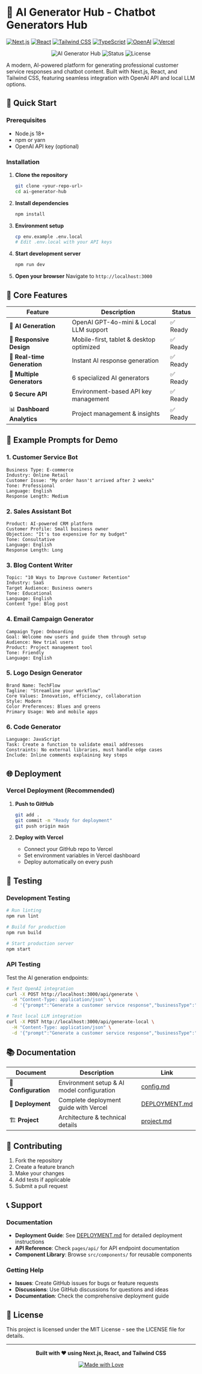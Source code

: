 # 🤖 AI Generator Hub - Chatbot Generators Hub

[![Next.js](https://img.shields.io/badge/Next.js-14.2.32-black?style=for-the-badge&logo=next.js)](https://nextjs.org/)
[![React](https://img.shields.io/badge/React-18.2.0-blue?style=for-the-badge&logo=react)](https://reactjs.org/)
[![Tailwind CSS](https://img.shields.io/badge/Tailwind_CSS-3.3.0-38B2AC?style=for-the-badge&logo=tailwind-css)](https://tailwindcss.com/)
[![TypeScript](https://img.shields.io/badge/TypeScript-5.0.0-blue?style=for-the-badge&logo=typescript)](https://www.typescriptlang.org/)
[![OpenAI](https://img.shields.io/badge/OpenAI-GPT--4o--mini-412991?style=for-the-badge&logo=openai)](https://openai.com/)
[![Vercel](https://img.shields.io/badge/Vercel-Deploy-black?style=for-the-badge&logo=vercel)](https://vercel.com/)

<div align="center">

![AI Generator Hub](https://img.shields.io/badge/AI_Generator_Hub-Chatbot_Generators_Hub-blue?style=for-the-badge&logo=robot)
![Status](https://img.shields.io/badge/Status-Production_Ready-green?style=for-the-badge)
![License](https://img.shields.io/badge/License-MIT-yellow?style=for-the-badge)

</div>

A modern, AI-powered platform for generating professional customer service responses and chatbot content. Built with Next.js, React, and Tailwind CSS, featuring seamless integration with OpenAI API and local LLM options.

## 🚀 Quick Start

### Prerequisites
- Node.js 18+ 
- npm or yarn
- OpenAI API key (optional)

### Installation

1. **Clone the repository**
   ```bash
   git clone <your-repo-url>
   cd ai-generator-hub
   ```

2. **Install dependencies**
   ```bash
   npm install
   ```

3. **Environment setup**
   ```bash
   cp env.example .env.local
   # Edit .env.local with your API keys
   ```

4. **Start development server**
   ```bash
   npm run dev
   ```

5. **Open your browser**
   Navigate to `http://localhost:3000`

## 🎯 Core Features

| Feature | Description | Status |
|---------|-------------|---------|
| 🤖 **AI Generation** | OpenAI GPT-4o-mini & Local LLM support | ✅ Ready |
| 📱 **Responsive Design** | Mobile-first, tablet & desktop optimized | ✅ Ready |
| 🔄 **Real-time Generation** | Instant AI response generation | ✅ Ready |
| 🎨 **Multiple Generators** | 6 specialized AI generators | ✅ Ready |
| 🔒 **Secure API** | Environment-based API key management | ✅ Ready |
| 📊 **Dashboard Analytics** | Project management & insights | ✅ Ready |

## 🧪 Example Prompts for Demo

### 1. Customer Service Bot
```
Business Type: E-commerce
Industry: Online Retail
Customer Issue: "My order hasn't arrived after 2 weeks"
Tone: Professional
Language: English
Response Length: Medium
```

### 2. Sales Assistant Bot
```
Product: AI-powered CRM platform
Customer Profile: Small business owner
Objection: "It's too expensive for my budget"
Tone: Consultative
Language: English
Response Length: Long
```

### 3. Blog Content Writer
```
Topic: "10 Ways to Improve Customer Retention"
Industry: SaaS
Target Audience: Business owners
Tone: Educational
Language: English
Content Type: Blog post
```

### 4. Email Campaign Generator
```
Campaign Type: Onboarding
Goal: Welcome new users and guide them through setup
Audience: New trial users
Product: Project management tool
Tone: Friendly
Language: English
```

### 5. Logo Design Generator
```
Brand Name: TechFlow
Tagline: "Streamline your workflow"
Core Values: Innovation, efficiency, collaboration
Style: Modern
Color Preferences: Blues and greens
Primary Usage: Web and mobile apps
```

### 6. Code Generator
```
Language: JavaScript
Task: Create a function to validate email addresses
Constraints: No external libraries, must handle edge cases
Include: Inline comments explaining key steps
```

## 🌐 Deployment

### Vercel Deployment (Recommended)

1. **Push to GitHub**
   ```bash
   git add .
   git commit -m "Ready for deployment"
   git push origin main
   ```

2. **Deploy with Vercel**
   - Connect your GitHub repo to Vercel
   - Set environment variables in Vercel dashboard
   - Deploy automatically on every push

## 🧪 Testing

### Development Testing

```bash
# Run linting
npm run lint

# Build for production
npm run build

# Start production server
npm start
```

### API Testing

Test the AI generation endpoints:

```bash
# Test OpenAI integration
curl -X POST http://localhost:3000/api/generate \
  -H "Content-Type: application/json" \
  -d '{"prompt":"Generate a customer service response","businessType":"E-commerce"}'

# Test local LLM integration
curl -X POST http://localhost:3000/api/generate-local \
  -H "Content-Type: application/json" \
  -d '{"prompt":"Generate a customer service response","businessType":"E-commerce"}'
```

## 📚 Documentation

| Document | Description | Link |
|----------|-------------|------|
| 📖 **Configuration** | Environment setup & AI model configuration | [config.md](public/markdown/config.md) |
| 🚀 **Deployment** | Complete deployment guide with Vercel | [DEPLOYMENT.md](public/markdown/DEPLOYMENT.md) |
| 🏗️ **Project** | Architecture & technical details | [project.md](public/markdown/project.md) |

## 🤝 Contributing

1. Fork the repository
2. Create a feature branch
3. Make your changes
4. Add tests if applicable
5. Submit a pull request

## 📞 Support

### Documentation

- **Deployment Guide**: See [DEPLOYMENT.md](public/markdown/DEPLOYMENT.md) for detailed deployment instructions
- **API Reference**: Check `pages/api/` for API endpoint documentation
- **Component Library**: Browse `src/components/` for reusable components

### Getting Help

- **Issues**: Create GitHub issues for bugs or feature requests
- **Discussions**: Use GitHub discussions for questions and ideas
- **Documentation**: Check the comprehensive deployment guide

## 📄 License

This project is licensed under the MIT License - see the LICENSE file for details.

---

<div align="center">

**Built with ❤️ using Next.js, React, and Tailwind CSS**

[![Made with Love](https://img.shields.io/badge/Made_with-Love-red?style=for-the-badge)](https://github.com/your-username/ai-generator-hub)

</div>
